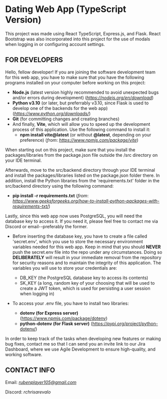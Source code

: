 # Dating Web App (TypeScript Version)

This project was made using React TypeScript, Express.js, and Flask. React Bootstrap was also incorporated into this project for the use of modals when logging in or configuring account settings.

## FOR DEVELOPERS
Hello, fellow developer! If you are joining the software development team for this web app, you have to make sure that you have the following programs installed on your computer before working on this project:

* **Node.js** (latest version highly recommended to avoid unexpected bugs and/or errors during development) (*https://nodejs.org/en/download*)
* **Python v3.10** (or later, but preferrably v3.10, since Flask is used to develop one of the backends for the web app) (*https://www.python.org/downloads/*)
* **Git** (for committing changes and creating branches)
* And finally, **Vite**, which will allow you to speed up the development process of this application. Use the following command to install it:
    * **npm install vite@latest** (or without **@latest**, depending on your preference) (*from*: *https://www.npmjs.com/package/vite*)

When starting out on this project, make sure that you install the packages/libraries from the package.json file outside the /src directory on your IDE terminal.

Afterwards, move to the src/backend directory through your IDE terminal and install the packages/libraries listed on the package.json folder there. In addition, install the Python libraries from the 'requirements.txt' folder in the src/backend directory using the following command:
* **pip install -r requirements.txt** (*from*: *https://www.geeksforgeeks.org/how-to-install-python-packages-with-requirements-txt/*)

Lastly, since this web app now uses PostgreSQL, you will need the database key to access it. If you need it, please feel free to contact me via Discord or email--preferably the former.

* Before inserting the database key, you have to create a file called 'secret.env', which you use to store the necessary environment variables needed for this web app. Keep in mind that you should **NEVER** push the secret.env file into the repo under any circumstances. Doing so **DELIBERATELY** will result in your immediate removal from the repository for security reasons and to maintain the integrity of this application. The variables you will use to store your credentials are:
    * DB_KEY (the PostgreSQL database key to access its contents)
    * SK_KEY (a long, random key of your choosing that will be used to create a JWT token, which is used for persisting a user session when logging in)
    
* To access your .env file, you have to install two libraries:
    * **dotenv (for Express server)** (https://www.npmjs.com/package/dotenv)
    * **python-dotenv (for Flask server)** (https://pypi.org/project/python-dotenv/)

In order to keep track of the tasks when developing new features or making bug fixes, contact me so that I can send you an invite link to our Jira Dashboard, where we use Agile Development to ensure high-quality, and working software.

## CONTACT INFO

Email: *rubenplayer105@gmail.com*

Discord: *rchrisarevalo*